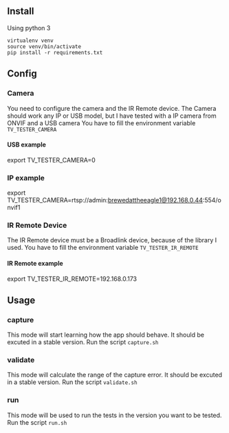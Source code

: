 ## Install
Using python 3
```
virtualenv venv     
source venv/bin/activate
pip install -r requirements.txt
```
## Config

### Camera
You need to configure the camera and the IR Remote device.
The Camera should work any IP or USB model, but I have tested with a IP camera from ONVIF and a USB camera
You have to fill the environment variable ```TV_TESTER_CAMERA```
#### USB example
export TV_TESTER_CAMERA=0

### IP example
export TV_TESTER_CAMERA=rtsp://admin:brewedattheeagle1@192.168.0.44:554/onvif1

### IR Remote Device
The IR Remote device must be a Broadlink device, because of the library I used.
You have to fill the environment variable ```TV_TESTER_IR_REMOTE```

#### IR Remote example
export TV_TESTER_IR_REMOTE=192.168.0.173


## Usage
### capture
This mode will start learning how the app should behave. It should be excuted in a stable version.
Run the script ```capture.sh```

### validate
This mode will calculate the range of the capture error. It should be excuted in a stable version.
Run the script ```validate.sh```


### run
This mode will be used to run the tests in the version you want to be tested.
Run the script ```run.sh```

